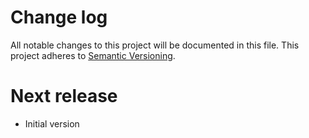 # Change log

All notable changes to this project will be documented in this file.
This project adheres to [Semantic Versioning](http://semver.org/).

# Next release

- Initial version
